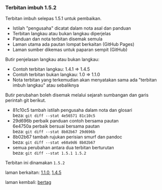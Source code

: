---
---

### Terbitan imbuh 1.5.2

Terbitan imbuh selepas 1.5.1 untuk pembaikan.

- Istilah "pengusaha" dicatat dalam nota asal dan panduan
- Terbitan langkau atau bukan langkau diperjelas
- Panduan dan nota terbitan disemak semula
- Laman utama ada pautan lompat berkaitan (GitHub Pages)
- Laman sumber dikemas untuk paparan sempit (GitHub)

Butir penjelasan langkau atau bukan langkau:

- Contoh terbitan langkau: 1.4.1 => 1.4.5
- Contoh terbitan bukan langkau: 1.0 => 1.1.0
- Nota terbitan yang terkemudian akan menyatakan sama ada
"terbitan imbuh langkau" atau sebaliknya

Butir perubahan boleh disemak melalui sejarah sumbangan
dan garis perintah git berikut.

- 81c10c5 tambah istilah pengusaha dalam nota dan glosari  
beza: `git diff --stat 4e56571 81c10c5`
- 29d696b perbaik panduan contoh bersama pautan  
  6e4750a perbaik bersuai bersama pautan  
beza: `git diff --stat 8b02b67 29d696b`
- 8b02b67 tambah rujukan perisian smurf dan pandoc  
beza: `git diff --stat e60a9d6 8b02b67`
- semua perubahan antara dua terbitan berturutan  
beza: `git diff --stat 1.5.1 1.5.2`

Terbitan ini dinamakan `1.5.2`

laman berkaitan: [1.1.0][1], [1.4.5][2]

laman kembali: [bertag][0]

  [0]: ../bertag.md
  [1]: 1.1.0.md
  [2]: 1.4.5.md
